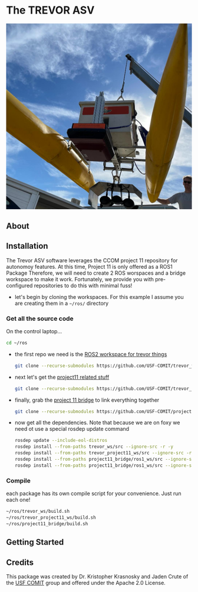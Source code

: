 # The TREVOR ASV

![](docs/media/trevor_on_davit.jpeg)

## About

## Installation

The Trevor ASV software leverages the CCOM project 11 repository for autonomoy features.  At this time, Project 11 is only offered as a ROS1 Package   Therefore, we will need to create 2 ROS worspaces and a bridge workspace to make it work.  Fortunately, we provide you with pre-configured repositories to do this with minimal fuss!   

* let's begin by cloning the workspaces.   For this example I assume you are creating them in a `~/ros/` directory


### Get all the source code
On the control laptop...

  ```bash
  cd ~/ros
  ```
  
* the first repo we need is the [ROS2 workspace for trevor things](https://github.com/USF-COMIT/trevor_ws)
  ```bash
  git clone --recurse-submodules https://github.com/USF-COMIT/trevor_ws.git
  ```
* next let's get the [project11 related stuff](https://github.com/USF-COMIT/trevor_project11_ws)
  ```bash
  git clone --recurse-submodules https://github.com/USF-COMIT/trevor_project11_ws.git
  ```
  
* finally, grab the [project 11 bridge](https://github.com/USF-COMIT/project11_bridge) to link everything together
  ```bash
  git clone --recurse-submodules https://github.com/USF-COMIT/project11_bridge.git
  ```
  
* now get all the dependencies.   Note that because we are on foxy we need ot use a special rosdep update command
  ```bash
  rosdep update --include-eol-distros
  rosdep install --from-paths trevor_ws/src --ignore-src -r -y
  rosdep install --from-paths trevor_project11_ws/src --ignore-src -r -y
  rosdep install --from-paths project11_bridge/ros1_ws/src --ignore-src -r -y
  rosdep install --from-paths project11_bridge/ros1_ws/src --ignore-src -r -y
  ```
  

### Compile

each package has its own compile script for your convenience.   Just run each one!
```bash
~/ros/trevor_ws/build.sh
~/ros/trevor_project11_ws/build.sh
~/ros/project11_bridge/build.sh
```

## Getting Started

## Credits

This package was created by Dr. Kristopher Krasnosky and Jaden Crute of the [USF COMIT](https://github.com/USF-COMIT) group and offered under the Apache 2.0 License.

